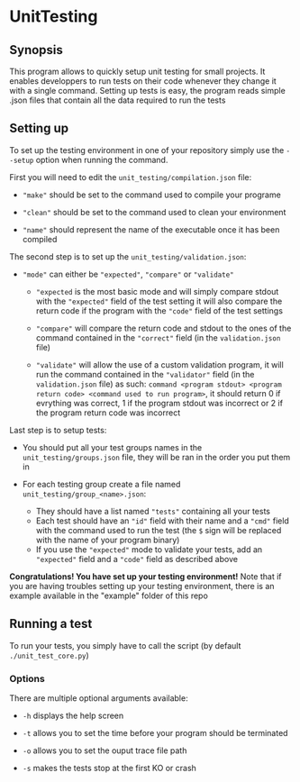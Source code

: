 
# UnitTesting

## Synopsis
This program allows to quickly setup unit testing for small projects. 
It enables developpers to run tests on their code whenever they change it with a single command.
Setting up tests is easy, the program reads simple .json files that contain all the data required to run the tests

## Setting up
To set up the testing environment in one of your repository simply use the `--setup` option when running the command.

First you will need to edit the `unit_testing/compilation.json` file:

- `"make"` should be set to the command used to compile your programe

- `"clean"` should be set to the command used to clean your environment

- `"name"` should represent the name of the executable once it has been compiled

The second step is to set up the `unit_testing/validation.json`:

- `"mode"` can either be `"expected"`, `"compare"` or `"validate"`

  * `"expected` is the most basic mode and will simply compare stdout with the `"expected"` field of the test setting
    it will also compare the return code if the program with the `"code"` field of the test settings

  * `"compare"` will compare the return code and stdout to the ones of the command contained in the `"correct"` field
    (in the `validation.json` file)

  * `"validate"` will allow the use of a custom validation program, it will run the command contained in the `"validator"` field
    (in the `validation.json` file) as such: `command <program stdout> <program return code> <command used to run program>`,
    it should return 0 if evrything was correct, 1 if the program stdout was incorrect or 2 if the program return code was incorrect

Last step is to setup tests:

- You should put all your test groups names in the `unit_testing/groups.json` file, they will be ran in the order you put them in

- For each testing group create a file named `unit_testing/group_<name>.json`:
  * They should have a list named `"tests"` containing all your tests
  * Each test should have an `"id"` field with their name and a `"cmd"` field with the command used to run the test
  (the `$` sign will be replaced with the name of your program binary)
  * If you use the `"expected"` mode to validate your tests, add an `"expected"` field and a `"code"` field as described above

**Congratulations! You have set up your testing environment!**
Note that if you are having troubles setting up your testing environment, there is an example available in the "example" folder of this repo

## Running a test

To run your tests, you simply have to call the script (by default `./unit_test_core.py`)

### Options

There are multiple optional arguments available:

- `-h` displays the help screen

- `-t` allows you to set the time before your program should be terminated 

- `-o` allows you to set the ouput trace file path

- `-s` makes the tests stop at the first KO or crash
